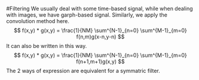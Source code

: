 #Filtering
We usually deal with some time-based signal, while when dealing with images, we have garph-based signal. Similarly, we apply the convolution method here.
$$
f(x,y) * g(x,y) = \frac{1}{NM} \sum^{N-1}_{n=0} \sum^{M-1}_{m=0} f(n,m)g(x-n,y-n)
$$
It can also be written in this way.
$$
f(x,y) * g(x,y) = \frac{1}{NM} \sum^{N-1}_{n=0} \sum^{M-1}_{m=0} f(n+1,m+1)g(x,y)
$$
The 2 ways of expression are equivalent for a symmatric filter.
